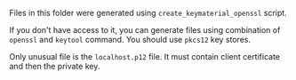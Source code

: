 Files in this folder were generated using `create_keymaterial_openssl`
 script. 

If you don't have access to it, you can generate files using combination of `openssl` and `keytool` command. 
You should use `pkcs12` key stores.

Only unusual file is the `localhost.p12` file. It must contain client certificate and then the private key.